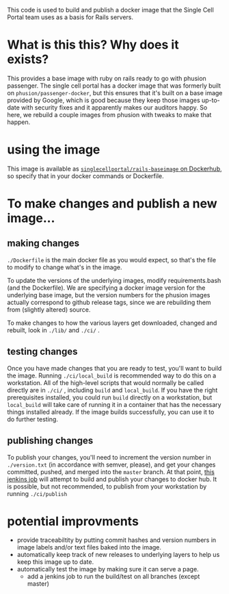 This code is used to build and publish a docker image that the Single Cell Portal team uses as a basis for Rails servers.

# What is this this? Why does it exists? #

This provides a base image with ruby on rails ready to go with phusion passenger. The single cell portal has a docker image that was formerly built on `phusion/passenger-docker`, but this ensures that it's built on a base image provided by Google, which is good because they keep those images up-to-date with security fixes and it apparently makes our auditors happy. So here, we rebuild a couple images from phusion with tweaks to make that happen.

# using the image #

This image is available as [`singlecellportal/rails-baseimage` on Dockerhub](https://hub.docker.com/r/singlecellportal/rails-baseimage), so specify that in your docker commands or Dockerfile.

# To make changes and publish a new image... #

## making changes ##

`./Dockerfile` is the main docker file as you would expect, so that's the file to modify to change what's in the image.

To update the versions of the underlying images, modify requirements.bash (and the Dockerfile). We are specifying a docker image version for the underlying base image, but the version numbers for the phusion images actually correspond to github release tags, since we are rebuilding them from (slightly altered) source.

To make changes to how the various layers get downloaded, changed and rebuilt, look in `./lib/` and `./ci/` .

## testing changes ##

Once you have made changes that you are ready to test, you'll want to build the image. Running `./ci/local_build` is recommended way to do this on a workstation. All of the high-level scripts that would normally be called directly are in `./ci/` , including `build` and `local_build`. If you have the right prerequisites installed, you could run `build` directly on a workstation, but `local_build` will take care of running it in a container that has the necessary things installed already. If the image builds successfully, you can use it to do further testing.

## publishing changes ##

To publish your changes, you'll need to increment the version number in `./version.txt` (in accordance with semver, please), and get your changes committed, pushed, and merged into the `master` branch. At that point, [this jenkins job](https://scp-jenkins.dsp-techops.broadinstitute.org/job/scp-rails-baseimage-publish/) will attempt to build and publish your changes to docker hub. It is possible, but not recommended, to publish from your workstation by running `./ci/publish`

# potential improvments #

* provide traceabiltity by putting commit hashes and version numbers in image labels and/or text files baked into the image.
* automatically keep track of new releases to underlying layers to help us keep this image up to date.
* automatically test the image by making sure it can serve a page.
    * add a jenkins job to run the build/test on all branches (except master)
